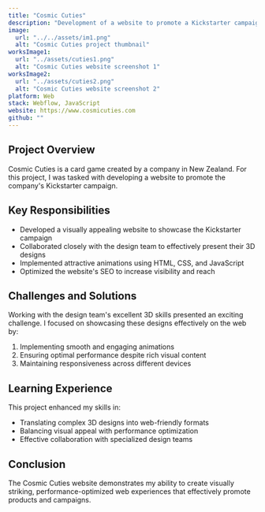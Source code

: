 ```yaml
---
title: "Cosmic Cuties"
description: "Development of a website to promote a Kickstarter campaign"
image:
  url: "../../assets/im1.png"
  alt: "Cosmic Cuties project thumbnail"
worksImage1:
  url: "../assets/cuties1.png"
  alt: "Cosmic Cuties website screenshot 1"
worksImage2:
  url: "../assets/cuties2.png"
  alt: "Cosmic Cuties website screenshot 2"
platform: Web
stack: Webflow, JavaScript
website: https://www.cosmicuties.com
github: ""
---
```


## Project Overview

Cosmic Cuties is a card game created by a company in New Zealand. For this project, I was tasked with developing a website to promote the company's Kickstarter campaign.

## Key Responsibilities

- Developed a visually appealing website to showcase the Kickstarter campaign
- Collaborated closely with the design team to effectively present their 3D designs
- Implemented attractive animations using HTML, CSS, and JavaScript
- Optimized the website's SEO to increase visibility and reach

## Challenges and Solutions

Working with the design team's excellent 3D skills presented an exciting challenge. I focused on showcasing these designs effectively on the web by:

1. Implementing smooth and engaging animations
2. Ensuring optimal performance despite rich visual content
3. Maintaining responsiveness across different devices

## Learning Experience

This project enhanced my skills in:

- Translating complex 3D designs into web-friendly formats
- Balancing visual appeal with performance optimization
- Effective collaboration with specialized design teams

## Conclusion

The Cosmic Cuties website demonstrates my ability to create visually striking, performance-optimized web experiences that effectively promote products and campaigns.
